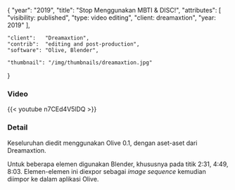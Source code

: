 {
	"year": "2019",
	"title": "Stop Menggunakan MBTI & DISC!",
	"attributes": [
		"visibility: published",
		"type: video editing",
		"client: dreamaxtion",
		"year: 2019"
	],
	
	"client":   "Dreamaxtion",
	"contrib":  "editing and post-production",
	"software": "Olive, Blender",
	
	"thumbnail": "/img/thumbnails/dreamaxtion.jpg"
}

### Video
{{< youtube n7CEd4V5lDQ >}}

### Detail
Keseluruhan diedit menggunakan Olive 0.1, dengan aset-aset dari Dreamaxtion.

Untuk beberapa elemen digunakan Blender, khususnya pada titik 2:31, 4:49, 8:03. Elemen-elemen ini diexpor sebagai *image sequence* kemudian diimpor ke dalam aplikasi Olive.
